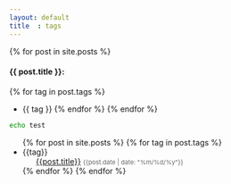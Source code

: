 ```yaml
---
layout: default
title  : tags
---
```


{% for post in site.posts %}
#### {{ post.title }}: 
{% for tag in post.tags %}
* {{ tag }}
{% endfor %}
{% endfor %}

~~~bash
echo test
~~~

<ul>
  {% for post in site.posts %}
  {% for tag in post.tags %}
  <li class="tag_list"> {{tag}}
    <ul class="archive_list">
      <a class="archive_list_article_link" href='{{post.url}}'>{{post.title}}</a> <time style="color:#666;font-size:11px;" datetime='{{post.date | date: "%Y-%m-%d"}}'>{{post.date | date: "%m/%d/%y"}}</time>
    </ul>
  </li>
  {% endfor %}
  {% endfor %}
</ul>
